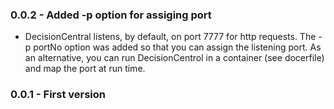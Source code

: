 ### 0.0.2 - Added -p option for assiging port
 - DecisionCentral listens, by default, on port 7777 for http requests. The -p portNo option was added so that you can assign the listening port. As an alternative, you can run DecisionCentrol in a container (see docerfile) and map the port at run time.
### 0.0.1 - First version

